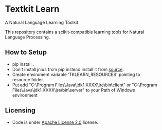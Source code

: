 # Textkit Learn
A Natural Language Learning Toolkit

This repository contains a scikit-compatible learning tools for Natural Language Processing.


## How to Setup
* pip install .
* Don't install jnius from pip instead install it from [source](https://github.com/kivy/pyjnius).
* Create enviroment variable 'TKLEARN_RESOURCES' pointing to resource folder.
* Put add "C:\Program Files\Java\jdk1.XXXX\jre\bin\client" or 
"C:\Program Files\Java\jdk1.XXXX\jre\bin\server" to your Path of Windows environment

## Licensing
* Code is under [Apache License 2.0](https://github.com/ysenarath/textkit-learn/blob/master/LICENSE) license.
